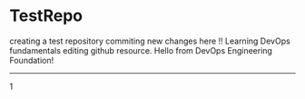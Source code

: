 # TestRepo
creating a test repository
commiting new changes here !!
Learning DevOps fundamentals
editing github resource.
Hello from DevOps Engineering Foundation!
*****************************
1

